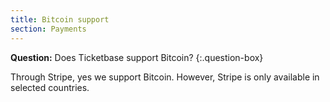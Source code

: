 ```yaml
---
title: Bitcoin support
section: Payments
---
```


**Question:** Does Ticketbase support Bitcoin?
{:.question-box}

Through Stripe, yes we support Bitcoin. However, Stripe is only available in selected countries.
